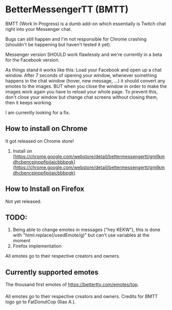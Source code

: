 # BetterMessengerTT (BMTT)
BMTT (Work In Progress) is a dumb add-on which essentially is Twitch chat right into your Messenger chat. 

Bugs can still happen and I'm not responsible for Chrome crashing (shouldn't be happening but haven't tested it yet).

Messenger version SHOULD work flawlessly and we're currently in a beta for the Facebook version.

As things stand it works like this:
Load your Facebook and open up a chat window.
After 7 seconds of opening your window, whenever something happens in the chat window (hover, new message, ...) it should convert any emotes to the images.
BUT when you close the window in order to make the images work again you have to reload your whole page. To prevent this, don't close your window but change
chat screens without closing them, then it keeps working.

I am currently looking for a fix. 

## How to install on Chrome
It got released on Chrome store!
1. Install on [https://chrome.google.com/webstore/detail/bettermessengertt/gmllkmdhcbencpjnppfipjjajcbbbpgk](https://chrome.google.com/webstore/detail/bettermessengertt/gmllkmdhcbencpjnppfipjjajcbbbpgk)


## How to Install on Firefox
Not yet released. 


## TODO: 
1. Being able to change emotes in messages ("hey KEKW"), this is done with "html.replace(/usedEmote/g)" but can't use variables at the moment
2. Firefox implementation



All emotes go to their respective creators and owners. 

## Currently supported emotes
The thousand first emotes of https://betterttv.com/emotes/top. 


####
All emotes go to their respective creators and owners. 
Credits for BMTT logo go to FatDonutCop (Ilias A.).
